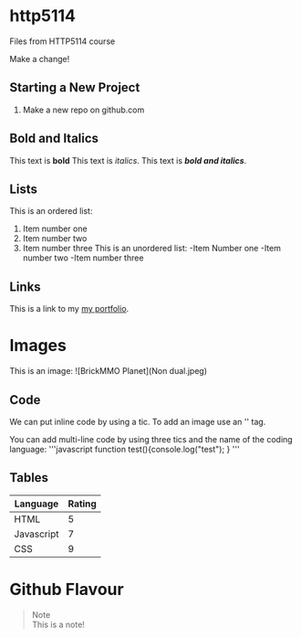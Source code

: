 # http5114

Files from HTTP5114 course

Make a change!

## Starting a New Project

1. Make a new repo on github.com
## Bold and Italics
This text is **bold**
This text is _italics_.
This text is **_bold and italics_**.

## Lists
This is an ordered list:
1. Item number one
2. Item number two
3. Item number three
This is an unordered list:
-Item Number one
-Item number two
-Item number three

## Links
This is a link to my [my portfolio](https://codeadam.ca).

# Images
This is an image:
![BrickMMO Planet](Non dual.jpeg)

## Code
We can put inline code by using a tic.
To add an image use an '<img>' tag.

You can add multi-line code by using three tics and the name of the coding language:
'''javascript
function test(){console.log("test");
}
'''

## Tables
| Language  | Rating |
| ----------| -------|
| HTML      | 5      |
| Javascript| 7      |
| CSS       | 9      |

# Github Flavour

>Note  
>This is a note!

